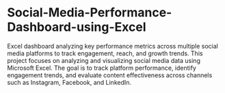 # Social-Media-Performance-Dashboard-using-Excel
Excel dashboard analyzing key performance metrics across multiple social media platforms to track engagement, reach, and growth trends.
This project focuses on analyzing and visualizing social media data using Microsoft Excel.
The goal is to track platform performance, identify engagement trends, and evaluate content effectiveness across channels such as Instagram, Facebook, and LinkedIn.
